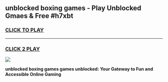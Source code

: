 
## unblocked boxing games - Play Unblocked Gmaes & Free #h7xbt
<h3>
<a href="https://news.freeplayer.one?title=unblocked_boxing_games&ref=03M">CLICK TO PLAY</a></h3>
<hr>

<h3>
<a href="https://news.freeplayer.one?title=unblocked_boxing_games&ref=03M">CLICK 2 PLAY</a>
  
</h3>

<a href="https://news.freeplayer.one?title=unblocked_boxing_games&ref=03M"><img src="https://clearcache.store/games.png"></a>


**unblocked boxing games games unblocked: Your Gateway to Fun and Accessible Online Gaming**
